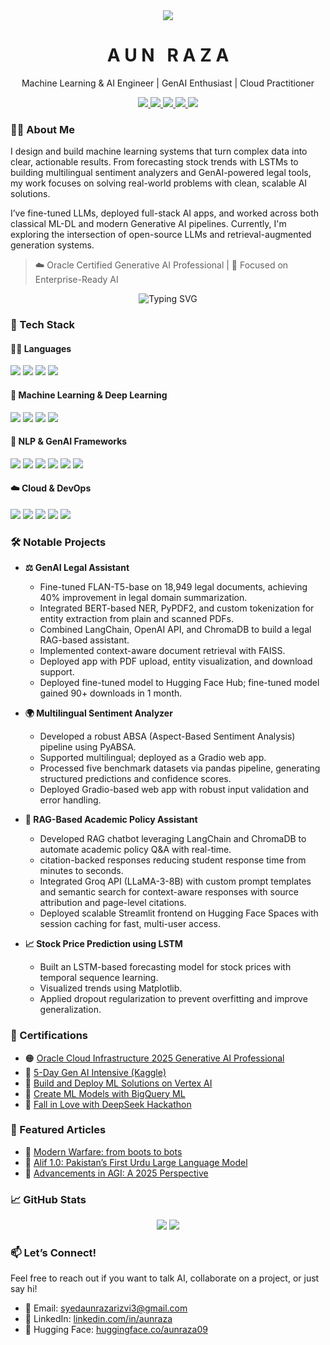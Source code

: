 <!-- Intro Header -->
<div align="center">
<img src="https://readme-typing-svg.herokuapp.com?font=Fira+Code&size=25&duration=2000&pause=1000&center=true&vCenter=true&width=600&lines=Hey+Coders!+I'm+Aun+Raza;AI+Engineer+%7C+Tech+Writer+%7C+ML+Explorer" />
</div>
<h1 align="center" >
   <b>A U N &nbsp; R A Z A</b> 
</h1>
<p align="center"> Machine Learning & AI Engineer |  GenAI Enthusiast |  Cloud Practitioner</p>
<p align="center">
  <a href="https://www.linkedin.com/in/aun-raza-8b2442251/" target="_blank">
    <img src="https://img.shields.io/badge/LinkedIn-%230077B5.svg?style=flat&logo=linkedin&logoColor=white" />
  </a>
  <a href="mailto:syedaunrazarizvi3@gmail.com">
    <img src="https://img.shields.io/badge/Gmail-D14836?style=flat&logo=gmail&logoColor=white" />
  </a>
  <a href="https://huggingface.co/aun09" target="_blank">
    <img src="https://img.shields.io/badge/HuggingFace-%23f2c811.svg?style=flat&logo=huggingface&logoColor=black" />
  </a>
  <a href="https://medium.com/@syedaunrazarizvi3">
    <img src="https://img.shields.io/badge/Medium-black?logo=medium&style=flat" />
  </a>
  <a href="https://www.cloudskillsboost.google/public_profiles/a49ab12d-3dbc-4e32-ae16-99111190110a">
    <img src="https://img.shields.io/badge/Google%20Cloud-4285F4?logo=googlecloud&logoColor=white&style=flat" />
  </a>
</p>


### 🧑‍💻 About Me

I design and build machine learning systems that turn complex data into clear, actionable results. From forecasting stock trends with LSTMs to building multilingual sentiment analyzers and GenAI-powered legal tools, my work focuses on solving real-world problems with clean, scalable AI solutions.

I’ve fine-tuned LLMs, deployed full-stack AI apps, and worked across both classical ML-DL and modern Generative AI pipelines. Currently, I'm exploring the intersection of open-source LLMs and retrieval-augmented generation systems.  

> ☁️ Oracle Certified Generative AI Professional | 🎯 Focused on Enterprise-Ready AI
<p align="center">
<img src="https://readme-typing-svg.herokuapp.com?font=Fira+Code&pause=1000&center=true&vCenter=true&width=435&lines=Crafting+AI-powered+solutions;Exploring+LLMs+%26+Generative+AI;Turning+ideas+into+deployable+models" alt="Typing SVG" />
</p>


### 🚀 Tech Stack

#### 👨‍💻 Languages
<p>
  <img src="https://img.shields.io/badge/Python-3670A0?style=flat&logo=python&logoColor=ffdd54" />
  <img src="https://img.shields.io/badge/Java-ED8B00?style=flat&logo=java&logoColor=white" />
  <img src="https://img.shields.io/badge/C++-00599C?style=flat&logo=c%2B%2B&logoColor=white" />
  <img src="https://img.shields.io/badge/SQL-025E8C?style=flat&logo=postgresql&logoColor=white" />
</p>

#### 🤖 Machine Learning & Deep Learning
<p>
  <img src="https://img.shields.io/badge/Scikit--learn-F7931E?style=flat&logo=scikit-learn&logoColor=white" />
  <img src="https://img.shields.io/badge/TensorFlow-FF6F00?style=flat&logo=TensorFlow&logoColor=white" />
  <img src="https://img.shields.io/badge/PyTorch-EE4C2C?style=flat&logo=pytorch&logoColor=white" />
  <img src="https://img.shields.io/badge/Keras-D00000?style=flat&logo=keras&logoColor=white" />
</p>

#### 🧠 NLP & GenAI Frameworks
<p>
  <img src="https://img.shields.io/badge/HuggingFace-%23f2c811.svg?style=flat&logo=huggingface&logoColor=black" />
  <img src="https://img.shields.io/badge/LangChain-000000?style=flat&logo=langchain&logoColor=white" />
  <img src="https://img.shields.io/badge/OpenAI-412991?style=flat&logo=openai&logoColor=white" />
  <img src="https://img.shields.io/badge/FAISS-0091EA?style=flat" />
  <img src="https://img.shields.io/badge/PyABSA-ff6600?style=flat" />
  <img src="https://img.shields.io/badge/ChromaDB-6D4C41?style=flat" />
</p>

#### ☁️ Cloud & DevOps
<p>
  <img src="https://img.shields.io/badge/GCP-4285F4?style=flat&logo=google-cloud&logoColor=white" />
  <img src="https://img.shields.io/badge/Oracle_Cloud-F80000?style=flat&logo=oracle&logoColor=white" />
  <img src="https://img.shields.io/badge/Vertex_AI-1a73e8?style=flat" />
  <img src="https://img.shields.io/badge/BigQuery-3367D6?style=flat&logo=google-bigquery&logoColor=white" />
  <img src="https://img.shields.io/badge/GitHub-181717?style=flat&logo=github&logoColor=white" />
</p>


### 🛠️ Notable Projects

- **⚖️ GenAI Legal Assistant**
  - Fine-tuned FLAN-T5-base on 18,949 legal documents, achieving 40% improvement in legal domain summarization.
  - Integrated BERT-based NER, PyPDF2, and custom tokenization for entity extraction from plain and scanned PDFs. 
  - Combined LangChain, OpenAI API, and ChromaDB to build a legal RAG-based assistant.
  - Implemented context-aware document retrieval with FAISS.
  - Deployed app with PDF upload, entity visualization, and download support.
  - Deployed fine-tuned model to Hugging Face Hub; fine-tuned model gained 90+ downloads in 1 month.

- **🌍 Multilingual Sentiment Analyzer**
  - Developed a robust ABSA (Aspect-Based Sentiment Analysis) pipeline using PyABSA.
  - Supported multilingual; deployed as a Gradio web app.
  - Processed five benchmark datasets via pandas pipeline, generating structured predictions and confidence scores.
  - Deployed Gradio-based web app with robust input validation and error handling.

- **📃 RAG-Based Academic Policy Assistant**
  - Developed RAG chatbot leveraging LangChain and ChromaDB to automate academic policy Q&A with real-time.
  -  citation-backed responses reducing student response time from minutes to seconds.
  -  Integrated Groq API (LLaMA-3-8B) with custom prompt templates and semantic search for context-aware responses with source attribution and page-level citations.
  -  Deployed scalable Streamlit frontend on Hugging Face Spaces with session caching for fast, multi-user access.
 
- **📈 Stock Price Prediction using LSTM**
  - Built an LSTM-based forecasting model for stock prices with temporal sequence learning.
  - Visualized trends using Matplotlib.
  - Applied dropout regularization to prevent overfitting and improve generalization.

### 📜 Certifications

- 🟠 [Oracle Cloud Infrastructure 2025 Generative AI Professional](https://catalog-education.oracle.com/ords/certview/sharebadge?id=84358782DA14E9D1912F5E3200CDD8974B9BA9AF6A9152CCFB5B810CD4D809A0)
- 🧠 [5-Day Gen AI Intensive (Kaggle)](https://www.kaggle.com/certification/badges/aurrizvi/96)
- 🤖 [Build and Deploy ML Solutions on Vertex AI](https://www.cloudskillsboost.google/public_profiles/a49ab12d-3dbc-4e32-ae16-99111190110a/badges/14133035?utm_medium=social&utm_source=linkedin&utm_campaign=ql-social-share)
- 🧮 [Create ML Models with BigQuery ML](https://www.cloudskillsboost.google/public_profiles/a49ab12d-3dbc-4e32-ae16-99111190110a/badges/14006679?utm_medium=social&utm_source=linkedin&utm_campaign=ql-social-share)
- 🚀 [Fall in Love with DeepSeek Hackathon](https://lablab.ai/u/@aunraza/cm8hc2mtc000khg3055t3lm7c)

### 📝 Featured Articles

- 📄 [Modern Warfare: from boots to bots](https://medium.com/@syedaunrazarizvi3/modern-warfare-from-boots-to-bots-93d0b537aef0)
- 🧠 [Alif 1.0: Pakistan’s First Urdu Large Language Model](https://medium.com/@syedaunrazarizvi3/alif-1-0-pakistans-first-urdu-large-language-model-fe3df61aa993)
- 🤖 [Advancements in AGI: A 2025 Perspective](https://medium.com/@syedaunrazarizvi3/advancements-in-artificial-general-intelligence-agi-a-2025-perspective-f3e95c84ee05)


### 📈 GitHub Stats

<p align="center">
  <img src="https://github-readme-stats.vercel.app/api?username=aunraza19&show_icons=true&theme=radical" />
  <img src="https://github-readme-stats.vercel.app/api/top-langs/?username=aunraza19&layout=compact&theme=radical" />
</p>


### 📫 Let’s Connect!

Feel free to reach out if you want to talk AI, collaborate on a project, or just say hi!

- 📨 Email: syedaunrazarizvi3@gmail.com  
- 🔗 LinkedIn: [linkedin.com/in/aunraza](https://www.linkedin.com/in/aun-raza-8b2442251/)  
- 🤗 Hugging Face: [huggingface.co/aunraza09](https://huggingface.co/aunraza09)

